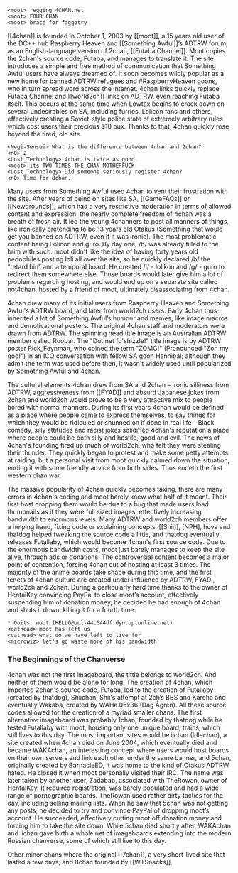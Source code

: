     <moot> regging 4CHAN.net
    <moot> FOUR CHAN
    <moot> brace for faggotry

[[4chan]] is founded in October 1, 2003 by [[moot]], a 15 years old user of the DC++ hub Raspberry Heaven and [[Something Awful]]’s ADTRW forum, as an English-language version of 2chan, [[Futaba Channel]]. Moot copies the 2chan's source code, Futaba, and manages to translate it. The site introduces a simple and free method of communication that Something Awful users have always dreamed of. It soon becomes wildly popular as a new home for banned ADTRW refugees and #RaspberryHeaven goons, who in turn spread word across the Internet. 4chan links quickly replace Futaba Channel and [[world2ch]] links on ADTRW, even reaching Futaba itself. This occurs at the same time when Lowtax begins to crack down on several undesirables on SA, including furries, Lolicon fans and others, effectively creating a Soviet-style police state of extremely arbitrary rules which cost users their precious $10 bux. Thanks to that, 4chan quickly rose beyond the tired, old site.

    <Negi-Sensei> What is the difference between 4chan and 2chan?
    <n0> 2
    <Lost_Technology> 4chan is twice as good.
    <moot> its TWO TIMES THE CHAN MOTHERFUCK
    <Lost_Technology> Did someone seriously register 4chan?
    <n0> Time for 8chan.

Many users from Something Awful used 4chan to vent their frustration with the site. After years of being on sites like SA, [[GameFAQs]] or [[Newgrounds]], which had a very restrictive moderation in terms of allowed content and expression, the nearly complete freedom of 4chan was a breath of fresh air. It led the young 4channers to post all manners of things, like ironically pretending to be 13 years old Otakus (Something that would get you banned on ADTRW, even if it was ironic). The most problematic content being Lolicon and guro. By day one, /b/ was already filled to the brim with such. moot didn't like the idea of having forty years old pedophiles posting loli all over the site, so he quickly declared /b/ the “retard bin” and a temporal board. He created /l/ - lolikon and /g/ - guro to redirect them somewhere else. Those boards would later give him a lot of problems regarding hosting, and would end up on a separate site called not4chan, hosted by a friend of moot, ultimately disassociating from 4chan. 

4chan drew many of its initial users from Raspberry Heaven and Something Awful's ADTRW board, and later from world2ch users. Early 4chan thus inherited a lot of Something Awful’s humour and memes, like image macros and demotivational posters. The original 4chan staff and moderators were drawn from ADTRW. The spinning head title image is an Australian ADTRW member called Roobar. The "Dot net fo'shizzle!" title image is by ADTRW poster Rick_Feynman, who coined the term "ZOMG!" (Pronounced "Zoh my god!") in an ICQ conversation with fellow SA goon Hannibal; although they admit the term was used before then, it wasn't widely used until popularized by Something Awful and 4chan.

The cultural elements 4chan drew from SA and 2chan – Ironic silliness from ADTRW, aggressiveness from [[FYAD]] and absurd Japanese jokes from 2chan and world2ch would prove to be a very attractive mix to people bored with normal manners. During its first years 4chan would be defined as a place where people came to express themselves, to say things for which they would be ridiculed or shunned on if done in real life – Black comedy, silly attitudes and racist jokes  solidified 4chan's reputation a place where people could be  both silly and hostile, good and evil. The news of 4chan's founding fired up much of world2ch, who felt they were stealing their thunder. They quickly began to protest and make some petty attempts at raiding, but a personal visit from moot quickly calmed down the situation, ending it with some friendly advice from both sides. Thus endeth the first western chan war.

The massive popularity of 4chan quickly becomes taxing, there are many errors in 4chan's coding and moot barely knew what half of it meant. Their first host dropping them would be due to a bug that made users load thumbnails as if they were full sized images, effectively increasing bandwidth to enormous levels. Many ADTRW and world2ch members offer a helping hand, fixing code or explaining concepts. [[Shii]], [NPH], hova and thatdog helped tweaking the source code a little, and thatdog eventually releases Futallaby, which would become 4chan's first source code. Due to the enormous bandwidth costs, moot just barely manages to keep the site alive, through ads or donations. The controversial content becomes a major point of contention, forcing 4chan out of hosting at least 3 times. The majority of the anime boards take shape during this time, and the first tenets of 4chan culture are created under influence by ADTRW, FYAD , world2ch and 2chan. During a particularly hard time thanks to the owner of HentaiKey convincing PayPal to close moot’s account, effectively suspending him of donation money, he decided he had enough of 4chan and shuts it down, killing it for a fourth time.

    * Quits: moot (HELLO@ool-44c644df.dyn.optonline.net) 
    <cathead> moot has left us 
    <cathead> what do we have left to live for 
    <microwiz> let's go waste more of his bandwidth

### The Beginnings of the Chanverse

4chan was not the first imageboard, the tittle belongs to world2ch. And neither of them would be alone for long. The creation of 4chan, which imported 2chan's source code, Futaba, led to the creation of Futallaby (created by thatdog), Shiichan, Shii's attempt at 2ch’s BBS and Kareha and eventually Wakaba, created by WAHa.06x36 (Dag Ågren). All these source codes allowed for the creation of a myriad smaller chans. The first alternative imageboard was probably 1chan, founded by thatdog while he tested Futallaby with moot, housing only one unique board, trains, which still lives to this day. The most important sites would be iichan (Idlechan), a site created when 4chan died on June 2004, which eventually died and became WAKAchan, an interesting concept where users would host boards on their own servers and link each other under the same banner, and 5chan, originally created by BarnacleED, it was home to the kind of Otakus ADTRW hated. He closed it when moot personally visited their IRC. The name was later taken by another user, Zadabab, associated with TheRowan, owner of HentaiKey. It required registration, was barely populated and had a wide range of pornographic boards. TheRowan used rather dirty tactics for the day, including selling mailing lists. When he saw that 5chan was not getting any posts, he decided to try and convince PayPal of dropping moot’s account. He succeeded, effectively cutting moot off donation money and forcing him to take the site down. While 5chan died shortly after, WAKAchan and iichan gave birth a whole net of imageboards extending into the modern Russian chanverse, some of which still live to this day.

Other minor chans where the original [[7chan]], a very short-lived site that lasted a few days, and 8chan founded by [[WTSnacks]].